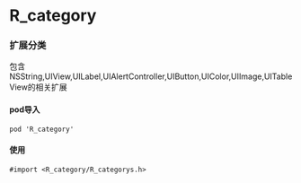# R_category
### 扩展分类

包含 NSString,UIView,UILabel,UIAlertController,UIButton,UIColor,UIImage,UITableView的相关扩展

#### pod导入

```
pod 'R_category'
```

#### 使用

```
#import <R_category/R_categorys.h>
```

